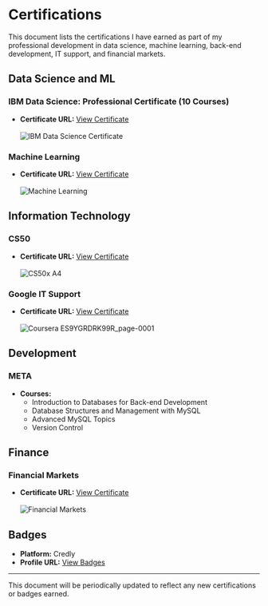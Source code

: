 # Certifications

This document lists the certifications I have earned as part of my professional development in data science, machine learning, back-end development, IT support, and financial markets.

## Data Science and ML

### IBM Data Science: Professional Certificate (10 Courses)
- **Certificate URL:** [View Certificate](https://www.coursera.org/account/accomplishments/specialization/certificate/U749ZLNQNQVL)
<br><br>![IBM Data Science Certificate](https://github.com/kralchris/Certifications/assets/90260861/49072603-d08e-416c-97ca-877b2322ddea)

### Machine Learning
- **Certificate URL:** [View Certificate](https://www.coursera.org/account/accomplishments/certicate/AGYECKQY3NNQ)
<br><br>![Machine Learning](https://github.com/kralchris/Certifications/assets/90260861/4feed187-c8cd-4941-80d0-b4b86840aad6)

## Information Technology

### CS50
- **Certificate URL:** [View Certificate](https://www.coursera.org/account/accomplishments/specialization/certificate/ES9YGRDRK99R)
<br><br>![CS50x A4](https://github.com/kralchris/Certifications/assets/90260861/8a79d64a-8115-498f-97df-b59929f65c59)

### Google IT Support
- **Certificate URL:** [View Certificate](https://www.coursera.org/account/accomplishments/specialization/certificate/ES9YGRDRK99R)
<br><br>![Coursera ES9YGRDRK99R_page-0001](https://github.com/kralchris/Certifications/assets/90260861/c925aa9c-230c-43ce-bf7f-f44d02b9b573)

## Development

### META
- **Courses:**
  - Introduction to Databases for Back-end Development
  - Database Structures and Management with MySQL
  - Advanced MySQL Topics
  - Version Control

## Finance

### Financial Markets
- **Certificate URL:** [View Certificate](https://www.coursera.org/account/accomplishments/certi¬cate/FUU656C5XG5N)
<br><br>![Financial Markets](https://github.com/kralchris/Certifications/assets/90260861/0a8e5562-9e0f-4ef0-a2a5-8cf3a838d02f)

## Badges

- **Platform:** Credly
- **Profile URL:** [View Badges](https://www.credly.com/users/kristijan-sarin/badges)

---

This document will be periodically updated to reflect any new certifications or badges earned.
